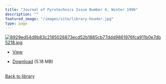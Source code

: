```yaml
---
title: "Journal of Pyrotechnics Issue Number 4, Winter 1996"
description: ""
featured_image: "/images/site/library-header.jpg"
type: page
---
```


<a href="https://drive.google.com/uc?export=view&id=1K-MrmZKayBroQqwiKpoJF-HgGGfojaSv" target="_blank">![8929ed54d9b83c2185026873ecd52b1885cb77ddd9861976fca911b0e7db5218.jpg](https://drive.google.com/uc?export=view&id=1iq5GaXDN2G1ovJzUsGrNcZ_9oRCb22fb)</a>
* <a href="https://drive.google.com/uc?export=view&id=1K-MrmZKayBroQqwiKpoJF-HgGGfojaSv" target="_blank">View</a>

* [Download](https://drive.google.com/uc?export=download&id=1K-MrmZKayBroQqwiKpoJF-HgGGfojaSv) (5.18 MB)

<br />[Back to library](/library/)
